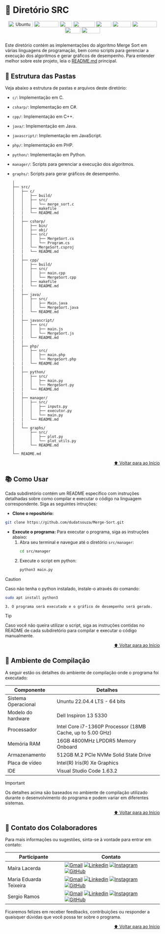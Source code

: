 # 📂 Diretório SRC

<div align="center">
    <img align="center" height="20px" width="80px" alt="Ubuntu" src="https://img.shields.io/badge/Ubuntu-E95420?logo=ubuntu&logoColor=white"/>
    <img align="center" height="20px" width="80px" src="https://img.shields.io/badge/VS%20Code-blue?logo=visual%20studio%20code"/>
    <img align="center" height="20px" width="40px" src="https://img.shields.io/badge/c-%2300599C.svg?logo=c&logoColor=white"/>
   <img align="center" height="20px" width="70px" src="https://img.shields.io/badge/c++-%2300599C.svg?logo=c%2B%2B&logoColor=white"/>
   <img align="center" height="20px" width="50px" src="https://img.shields.io/badge/c%23-%23239120.svg?logo=csharp&logoColor=white">
   <img align="center" height="20px" width="60px" src="https://img.shields.io/badge/Java-%23ED8B00.svg?logo=openjdk&logoColor=white"/>
   <img align="center" height="20px" width="80px" src="https://img.shields.io/badge/JavaScript-F7DF1E?logo=javascript&logoColor=black"/>
   <img align="center" height="20px" width="50px" src="https://img.shields.io/badge/PHP-777BB4?logo=php&logoColor=white"/>
   <img align="center" height="20px" width="60px" src="https://img.shields.io/badge/Python-3670A0?logo=python&logoColor=ffdd54"/>
</div>

##
Este diretório contém as implementações do algoritmo Merge Sort em várias linguagens de programação, bem como scripts para gerenciar a execução dos algoritmos e gerar gráficos de desempenho. Para entender melhor sobre este projeto, leia o [README.md](../README.md) principal.

## 📁 Estrutura das Pastas

Veja abaixo a estrutura de pastas e arquivos deste diretório:
- `c/`: Implementação em C.
- `csharp/`: Implementação em C#.
- `cpp/`: Implementação em C++.
- `java/`: Implementação em Java.
- `javascript/`: Implementação em JavaScript.
- `php/`: Implementação em PHP.
- `python/`: Implementação em Python.
- `manager/`: Scripts para gerenciar a execução dos algoritmos.
- `graphs/`: Scripts para gerar gráficos de desempenho.


    ```
    │
    ├── src/
    │   ├── c/
    │   │   ├── build/
    │   │   ├── src/
    │   │   │   └── merge_sort.c
    │   │   ├── makefile
    |   |   └── README.md
    |   |
    │   ├── csharp/
    │   │   ├── bin/
    │   │   ├── obj/
    │   │   ├── src/
    │   │   │   ├── MergeSort.cs
    │   │   │   └── Program.cs
    │   │   └── MergeSort.csproj
    |   |   └── README.md
    |   |
    │   ├── cpp/
    │   │   ├── build/
    │   │   ├── src/
    │   │   │   ├── main.cpp
    │   │   │   └── MergeSort.cpp
    │   │   ├── makefile
    |   |   └── README.md
    |   |
    │   ├── java/
    │   │   ├── src/
    │   │   │   ├── Main.java
    │   │   │   └── MergeSort.java
    |   |   └── README.md
    |   |
    │   ├── javascript/
    │   │   ├── src/
    │   │   │   ├── main.js
    │   │   │   └── MergeSort.js
    |   |   └── README.md
    |   |
    │   ├── php/
    │   │   ├── src/
    │   │   │   ├── main.php
    │   │   │   └── MergeSort.php
    |   |   └── README.md
    |   |
    │   ├── python/
    │   │   ├── src/
    │   │   │   ├── main.py
    │   │   │   └── MergeSort.py
    |   |   └── README.md
    |   |
    │   ├── manager/
    │   │   ├── src/
    │   │   │   ├── inputs.py
    │   │   │   ├── executor.py
    │   │   │   └── main.py
    |   |   └── README.md
    |   |
    │   └── graphs/
    │       ├── src/
    │       │   ├── plot.py
    │       │   └── plot_utils.py
    |       └── README.md
    │
    └── README.md
    ```
<p align="right"><a href="#-diretório-src">⬆️ Voltar para ao Início</a></p>

## 📚 Como Usar

Cada subdiretório contém um README específico com instruções detalhadas sobre como compilar e executar o código na linguagem correspondente. Siga as seguintes intruções:
- **Clone o repositório:**
```bash
git clone https://github.com/dudatsouza/Merge-Sort.git
```

- **Execute o programa:**
    Para executar o programa, siga as instruções abaixo:
    1. Abra seu terminal e navegue até o diretório `src/manager`:
        ```bash
        cd src/manager
        ```
    2. Execute o script em python:
        ```bash
        python3 main.py
        ```
> [!CAUTION]
> Caso não tenha o python instalado, instale-o através do comando:
> ```bash
> sudo apt install python3
> ```
    3. O programa será executado e o gráfico de desempenho será gerado.

> [!TIP]
> Caso você não queira utilizar o script, siga as instruções contidas no README de cada subdiretório para compilar e executar o código manualmente.
<p align="right"><a href="#-diretório-src">⬆️ Voltar para ao Início</a></p>

## 🔧 Ambiente de Compilação
A seguir estão os detalhes do ambiente de compilação onde o programa foi executado:

| Componente      | Detalhes                          |
|-----------------|-----------------------------------|
| Sistema Operacional | Ununtu 22.04.4 LTS  - 64 bits|
| Modelo do hardware| Dell Inspiron 13 5330|
| Processador     | Intel Core i7-1360P Processor (18MB Cache, up to 5.00 GHz)|
| Memória RAM     | 16GB 4800MHz LPDDR5 Memory Onboard|
| Armazenamento   | 512GB M.2 PCIe NVMe Solid State Drive|
| Placa de vídeo  | Intel(R) Iris(R) Xe Graphics |
| IDE             | Visual Studio Code 1.63.2|

> [!IMPORTANT]
> Os detalhes acima são baseados no ambiente de compilação utilizado durante o desenvolvimento do programa e podem variar em diferentes sistemas.
<p align="right"><a href="#-diretório-src">⬆️ Voltar para ao Início</a></p>

## 📧 Contato dos Colaboradores
Para mais informações ou sugestões, sinta-se à vontade para entrar em contato:

| Participante           |  Contato  |                     
| -----------------------| ----------|
|  Maíra Lacerda | [![Gmail][Gmail Badge]][Gmail Colab 1] [![Linkedin][Linkedin Badge]][Linkedin Colab 1] [![Instagram][Instagram Badge]][Instagram Colab 1] [![GitHub][GitHub Badge]][GitHub Colab 1]|
|  Maria Eduarda Teixeira | [![Gmail][Gmail Badge]][Gmail Colab 2] [![Linkedin][Linkedin Badge]][Linkedin Colab 2] [![Instagram][Instagram Badge]][Instagram Colab 2] [![GitHub][GitHub Badge]][GitHub Colab 2]|
|  Sergio Ramos | [![Gmail][Gmail Badge]][Gmail Colab 3] [![Linkedin][Linkedin Badge]][Linkedin Colab 3] [![Instagram][Instagram Badge]][Instagram Colab 3] [![GitHub][GitHub Badge]][GitHub Colab 3]          |  

Ficaremos felizes em receber feedbacks, contribuições ou responder a quaisquer dúvidas que você possa ter sobre o programa.
<p align="right"><a href="#-diretório-src">⬆️ Voltar para ao Início</a></p>


[Gmail Badge]: https://img.shields.io/badge/-Gmail-c14438?style=flat-square&logo=Gmail&logoColor=white
[Linkedin Badge]: https://img.shields.io/badge/-LinkedIn-0e76a8?style=flat-square&logo=Linkedin&logoColor=white
[Instagram Badge]: https://img.shields.io/badge/-Instagram-e4405f?style=flat-square&logo=Instagram&logoColor=white
[GitHub Badge]: https://img.shields.io/badge/-GitHub-181717?style=flat-square&logo=GitHub&logoColor=white

[Gmail Colab 1]: mailto:mairaallacerda@gmail.com
[Gmail Colab 2]: mailto:dudateixeirasouza@gmail.com
[Gmail Colab 3]: mailto:sergiohenriquequedasramos@gmail.com

[Linkedin Colab 1]: https://www.linkedin.com/in/ma%C3%ADra-almeida-lacerda
[Linkedin Colab 2]: https://www.linkedin.com/in/maria-eduarda-teixeira-souza-2a2b3a254/
[Linkedin Colab 3]: https://www.linkedin.com/in/sergio-ramos-21057230a

[Instagram Colab 1]: https://www.instagram.com/mairaallacerda/
[Instagram Colab 2]: https://www.instagram.com/dudat_18/
[Instagram Colab 3]: https://www.instagram.com/eu__sergio/

[GitHub Colab 1]: https://github.com/mairaallacerda
[GitHub Colab 2]: https://github.com/dudatsouza
[GitHub Colab 3]: https://github.com/serginnn